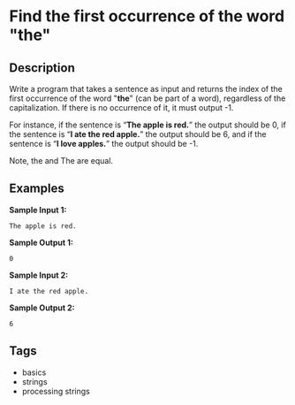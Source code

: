# Find the first occurrence of the word "the"

## Description
Write a program that takes a sentence as input and returns the index of the first occurrence of the word "**the**" (can be part of a word), regardless of the capitalization. If there is no occurrence of it, it must output -1.

For instance, if the sentence is “**The apple is red.**” the output should be 0, if the sentence is “**I ate the red apple.**” the output should be 6, and if the sentence is “**I love apples.**” the output should be -1.

Note, the and The are equal.

## Examples
**Sample Input 1:**
```console
The apple is red.
```

**Sample Output 1:**
```console
0
```

**Sample Input 2:**
```console
I ate the red apple.
```

**Sample Output 2:**
```console
6
```

## Tags
- basics
- strings
- processing strings